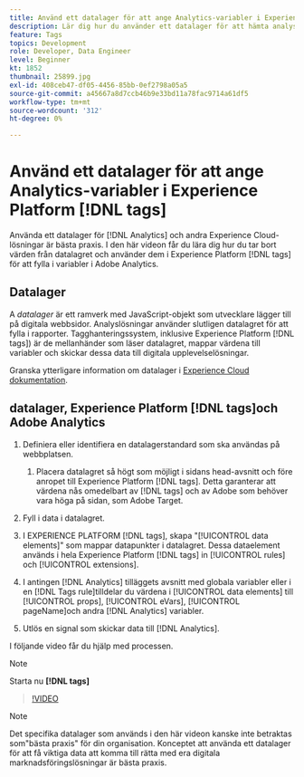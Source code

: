 ```yaml
---
title: Använd ett datalager för att ange Analytics-variabler i Experience Platform [!DNL tags]
description: Lär dig hur du använder ett datalager för att hämta analysdata och andra Experience Cloud-lösningar.
feature: Tags
topics: Development
role: Developer, Data Engineer
level: Beginner
kt: 1852
thumbnail: 25899.jpg
exl-id: 408ceb47-df05-4456-85bb-0ef2798a05a5
source-git-commit: a45667a8d7ccb46b9e33bd11a78fac9714a61df5
workflow-type: tm+mt
source-wordcount: '312'
ht-degree: 0%

---
```


# Använd ett datalager för att ange Analytics-variabler i Experience Platform [!DNL tags]

Använda ett datalager för [!DNL Analytics] och andra Experience Cloud-lösningar är bästa praxis. I den här videon får du lära dig hur du tar bort värden från datalagret och använder dem i Experience Platform [!DNL tags] för att fylla i variabler i Adobe Analytics.

## Datalager

A _datalager_ är ett ramverk med JavaScript-objekt som utvecklare lägger till på digitala webbsidor. Analyslösningar använder slutligen datalagret för att fylla i rapporter. Tagghanteringssystem, inklusive Experience Platform [!DNL tags]) är de mellanhänder som läser datalagret, mappar värdena till variabler och skickar dessa data till digitala upplevelselösningar.

Granska ytterligare information om datalager i [Experience Cloud dokumentation](https://experienceleague.adobe.com/docs/analytics/implementation/prepare/data-layer.html?lang=en).

## datalager, Experience Platform [!DNL tags]och Adobe Analytics

1. Definiera eller identifiera en datalagerstandard som ska användas på webbplatsen.

   1. Placera datalagret så högt som möjligt i sidans head-avsnitt och före anropet till Experience Platform [!DNL tags]. Detta garanterar att värdena nås omedelbart av [!DNL tags] och av Adobe som behöver vara höga på sidan, som Adobe Target.

1. Fyll i data i datalagret.
1. I EXPERIENCE PLATFORM [!DNL tags], skapa &quot;[!UICONTROL data elements]&quot; som mappar datapunkter i datalagret. Dessa dataelement används i hela Experience Platform [!DNL tags] in [!UICONTROL rules] och [!UICONTROL extensions].
1. I antingen [!DNL Analytics] tilläggets avsnitt med globala variabler eller i en [!DNL Tags rule]tilldelar du värdena i [!UICONTROL data elements] till [!UICONTROL props], [!UICONTROL eVars], [!UICONTROL pageName]och andra [!DNL Analytics] variabler.
1. Utlös en signal som skickar data till [!DNL Analytics].

I följande video får du hjälp med processen.

>[!NOTE]
>
> Starta nu **[!DNL tags]**

>[!VIDEO](https://video.tv.adobe.com/v/25899/?quality=12&learn=on)

>[!NOTE]
>
>Det specifika datalager som används i den här videon kanske inte betraktas som&quot;bästa praxis&quot; för din organisation. Konceptet att använda ett datalager för att få viktiga data att komma till rätta med era digitala marknadsföringslösningar är bästa praxis.
